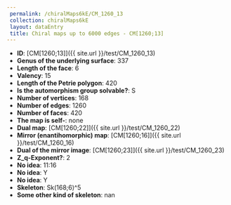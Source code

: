 ```yaml
--- 
 permalink: /chiralMaps6kE/CM_1260_13 
 collection: chiralMaps6kE
 layout: dataEntry
 title: Chiral maps up to 6000 edges - CM[1260;13]
---
```


- **ID**: [CM[1260;13]]({{ site.url }}/test/CM_1260_13)
- **Genus of the underlying surface**: 337
- **Length of the face**: 6
- **Valency**: 15
- **Length of the Petrie polygon**: 420
- **Is the automorphism group solvable?**: S
- **Number of vertices**: 168
- **Number of edges**: 1260
- **Number of faces**: 420
- **The map is self-**: none
- **Dual map**: [CM[1260;22]]({{ site.url }}/test/CM_1260_22)
- **Mirror (enantihomorphic) map**: [CM[1260;16]]({{ site.url }}/test/CM_1260_16)
- **Dual of the mirror image**: [CM[1260;23]]({{ site.url }}/test/CM_1260_23)
- **Z_q-Exponent?**: 2
- **No idea**:  11:16
- **No idea**: Y
- **No idea**: Y
- **Skeleton**: Sk(168;6)^5
- **Some other kind of skeleton**: nan

